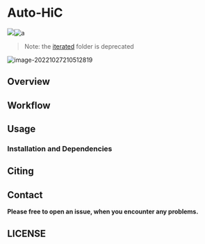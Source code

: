 # Auto-HiC

![](https://img.shields.io/badge/release-v0.8.12-blue)![a](https://img.shields.io/badge/license-MIT-brightgreen)

> Note: the [iterated](https://github.com/Jwindler/AutoHiC/tree/main/iterated) folder is deprecated



![image-20221027210512819](https://swindler-typora.oss-cn-chengdu.aliyuncs.com/typora_imgs/image-20221027210512819.png)





## Overview





## Workflow





## Usage

### Installation and Dependencies







## Citing





## Contact

**Please free to open an issue, when you encounter any problems.**





## LICENSE





